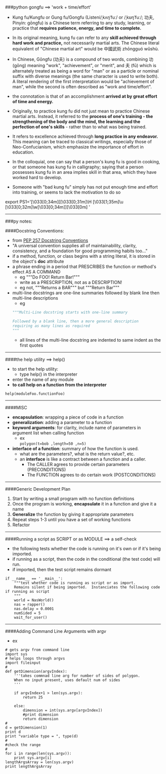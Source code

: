 ###python gongfu  ==>  'work + time/effort'

- Kung fu/Kungfu or Gung fu/Gongfu (Listeni/ˌkʌŋˈfuː/ or /ˌkʊŋˈfuː/; 功夫, Pinyin: gōngfu) is a Chinese term referring to any study, learning, or practice that **requires patience, energy, and time to complete.**  

- In its original meaning, kung fu can refer to any **skill achieved through hard work and practice,** not necessarily martial arts. The Chinese literal equivalent of "Chinese martial art" would be 中國武術 zhōngguó wǔshù.

- In Chinese, Gōngfu (功夫) is a compound of two words, combining 功 (gōng) meaning "work", "achievement", or "merit", and 夫 (fū) which is alternately treated as being a word for "man" or as a particle or nominal suffix with diverse meanings (the same character is used to write both). A literal rendering of the first interpretation would be "achievement of man", while the second is often described as "work and time/effort". 

- the connotation is that of an accomplishment **arrived at by great effort of time and energy.**

- Originally, to practice kung fu did not just mean to practice Chinese martial arts. Instead, it referred to the **process of one's training - the strengthening of the body and the mind, the learning and the perfection of one's skills** - rather than to what was being trained. 

- It refers to excellence achieved through **long practice in any endeavor.**  This meaning can be traced to classical writings, especially those of Neo-Confucianism, which emphasize the importance of effort in education.

- In the colloquial, one can say that a person's kung fu is good in cooking, or that someone has kung fu in calligraphy; saying that a person possesses kung fu in an area implies skill in that area, which they have worked hard to develop. 

- Someone with "bad kung fu" simply has not put enough time and effort into training, or seems to lack the motivation to do so

export PS1='\[\033[0;34m\][\[\033[0;31m\]\H \[\033[1;35m\]\u \[\033[0;32m\]\w\[\033[0;34m\]]\[\033[0m\] '


______________________

###py notes:

####Docstring Conventions:
- from [PEP 257 Docstring Conventions]
- "A universal convention supplies all of maintainability, clarity, consistency, and a foundation for good programming habits too..."
- if a method, function, or class begins with a string literal, it is stored in the object's __doc__ attribute
- a phrase ending in a period that PRESCRIBES the function or method's effect AS A COMMAND
	- eg """Do FOO!  Return Bar!"""
	- write as a PRESCRIPTION, not as a DESCRIPTION!
	- eg not, """Returns a BAR"""  but """Return Bar"""
- multi-line docstrings are one-line summaries followed by blank line then multi-line descriptions
	- eg 
	```python
	"""Multi-Line docstring starts with one-line summary

	Followed by a blank line, then a more general description
	requiring as many lines as required
	"""
	```
	- all lines of the multi-line docstring are indented to same indent as the first quotes

_________________

####the help utility ==> help()
- to start the help utility:
	- type help() in the interpreter
- enter the name of any module 
- **to call help on a function from the interpreter**
>
```
help(moduleFoo.functionFoo)
```

_________________

####MISC
- **encapsulation**:  wrapping a piece of code in a function
- **generalization**:  adding a parameter to a function
- **keyword arguments**:  for clarity, include name of parameters in argument list when calling function
	- ex   
	```polygon(t=bob ,length=50 ,n=5)```
- **interface of a function**:  summary of how the function is used.  
	- what are the parameters?, what is the return value?, etc.
	- an **interface** is like a contract between a function and a caller.
		- The CALLER agrees to provide certain parameters (PRECONDITIONS)
		- The FUNCTION agrees to do certain work  (POSTCONDITIONS)

__________________

####Generic Development Plan
1. Start by writing a small program with no function definitions
2. Once the program is working, **encapsulate** it in a function and give it a name
3. **Generalize** the function by giving it appropriate parameters
4. Repeat steps 1-3 until you have a set of working functions
5. Refactor

___________________

####Running a script as SCRIPT or as MODULE ==> a self-check
- the following tests whether the code is running on it's own or if it's being imported.  
- if running as a script, then the code in the conditional (the test code) will run.
- if imported, then the test script remains dormant  

>
```
if __name__ == '__main__':
	"""test whether code is running as script or as import.
	Remains silent if being imported.  Instanciates the following code if running as script
	"""
	world = NasWorld()
	nas = rapper()
	nas.delay = 0.0001
	numSided = 5
	wait_for_user()
```

_______________________

####Adding Command Line Arguments with argv
- ex

```
# gets argv from command line  
import sys  
# helps loops through argvs  
import fileinput  
#  
def getDimension(argvIndex):  
	'''takes commnad line arg for number of sides of polygon.  
	When no input present, uses default num of sides  
	'''  
  
	if argvIndex+1 > len(sys.argv):  
		return 25  
		
	else:  
		dimension = int(sys.argv[argvIndex])  
		#print dimension  
		return dimension  
#  
d = getDimension(1)  
print d  
print "variable type = ", type(d)  
#  
#check the range  
#
for i in range(len(sys.argv)):
	print sys.argv[i]
lengthArgsArray = len(sys.argv)
print lengthArgsArray

```





[PEP 257 Docstring Conventions]:http://legacy.python.org/dev/peps/pep-0257/
